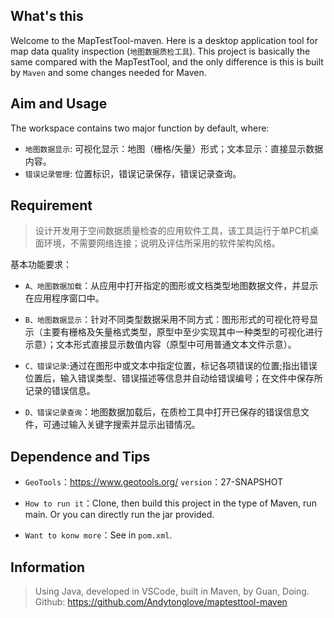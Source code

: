 ## What's this

Welcome to the MapTestTool-maven. Here is a desktop application tool for map data quality inspection (`地图数据质检工具`). This project is basically the same compared with the MapTestTool, and the only difference is this is built by `Maven` and some changes needed for Maven.

## Aim and Usage

The workspace contains two major function by default, where:

- `地图数据显示`: 可视化显示：地图（栅格/矢量）形式；文本显示：直接显示数据内容。
- `错误记录管理`: 位置标识，错误记录保存，错误记录查询。

## Requirement

>设计开发用于空间数据质量检查的应用软件工具，该工具运行于单PC机桌面环境，不需要网络连接；说明及评估所采用的软件架构风格。

基本功能要求：

- `A、地图数据加载`：从应用中打开指定的图形或文档类型地图数据文件，并显示在应用程序窗口中。

- `B、地图数据显示`：针对不同类型数据采用不同方式：图形形式的可视化符号显示（主要有栅格及矢量格式类型，原型中至少实现其中一种类型的可视化进行示意）；文本形式直接显示数值内容（原型中可用普通文本文件示意）。

- `C、错误记录`:通过在图形中或文本中指定位置，标记各项错误的位置;指出错误位置后，输入错误类型、错误描述等信息并自动给错误编号；在文件中保存所记录的错误信息。

- `D、错误记录查询`：地图数据加载后，在质检工具中打开已保存的错误信息文件，可通过输入关键字搜索并显示出错情况。

## Dependence and Tips

- `GeoTools`：https://www.geotools.org/ 
  `version`：27-SNAPSHOT

- `How to run it`：Clone, then build this project in the type of Maven, run main. Or you can directly run the jar provided.

- `Want to konw more`：See in `pom.xml`.

## Information

> Using Java, developed in VSCode, built in Maven, by Guan, Doing.
> Github: https://github.com/Andytonglove/maptesttool-maven